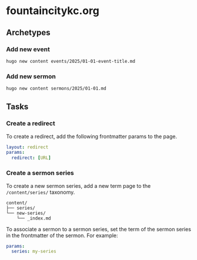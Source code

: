 # fountaincitykc.org

## Archetypes

### Add new event

```bash
hugo new content events/2025/01-01-event-title.md
```

### Add new sermon

```bash
hugo new content sermons/2025/01-01.md
```

## Tasks

### Create a redirect

To create a redirect, add the following frontmatter params to the page.

```yaml
layout: redirect
params:
  redirect: [URL]
```

### Create a sermon series

To create a new sermon series, add a new term page to the `/content/series/` taxonomy.

```text
content/
├── series/
└── new-series/
    └── _index.md
```

To associate a sermon to a sermon series, set the term of the sermon series in the frontmatter of the sermon. For example:

```yaml
params:
  series: my-series
```

